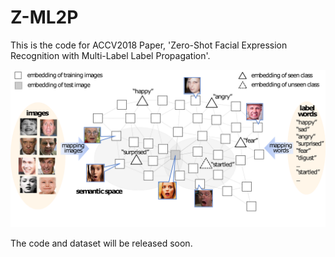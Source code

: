 # Z-ML2P
This is the code for ACCV2018 Paper, 'Zero-Shot Facial Expression Recognition with Multi-Label Label Propagation'.

![image](res/figure1.png)

The code and dataset will be released soon.
